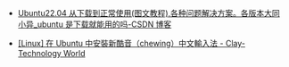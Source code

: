 -   [Ubuntu22.04 从下载到正常使用(图文教程),各种问题解决方案。各版本大同小异\_ubuntu 是下载就能用的吗-CSDN 博客](https://blog.csdn.net/qq_51721904/article/details/125553630)

-   [[Linux] 在 Ubuntu 中安裝新酷音（chewing）中文輸入法 - Clay-Technology World](https://clay-atlas.com/blog/2019/12/15/ubuntu-linux-keyboard-input-source-system-fictx/#google_vignette)
